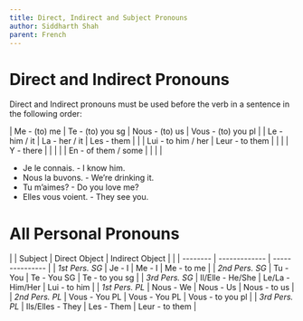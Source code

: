 ```yaml
---
title: Direct, Indirect and Subject Pronouns
author: Siddharth Shah
parent: French
---
```


# Direct and Indirect Pronouns

Direct and Indirect pronouns must be used before the verb in a sentence in the following order:

| Me - (to) me        | Te - (to) you sg | Nous - (to) us | Vous - (to) you pl |
| Le - him / it       | La - her / it    | Les - them     |                    |
| Lui - to him / her  | Leur - to them   |                |                    |
| Y - there           |                  |                |                    |
| En - of them / some |                  |                |                    |

- Je le connais. - I know him.
- Nous la buvons. - We’re drinking it.
- Tu m’aimes? - Do you love me?
- Elles vous voient. - They see you.

# All Personal Pronouns

|                | Subject          | Direct Object   | Indirect Object  |
|                | --------         | -------------   | ---------------  |
| *1st Pers. SG* | Je - I           | Me - I          | Me - to me       |
| *2nd Pers. SG* | Tu - You         | Te - You SG     | Te - to you sg   |
| *3rd Pers. SG* | Il/Elle - He/She | Le/La - Him/Her | Lui - to him     |
| *1st Pers. PL* | Nous - We        | Nous - Us       | Nous - to us     |
| *2nd Pers. PL* | Vous - You PL    | Vous - You PL   | Vous - to you pl |
| *3rd Pers. PL* | Ils/Elles - They | Les - Them      | Leur - to them   |
